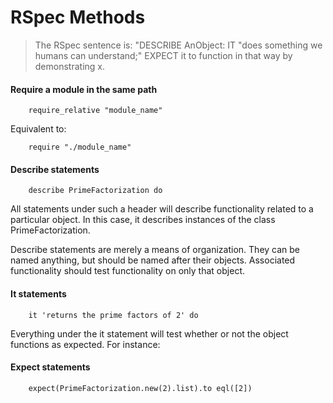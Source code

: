 # RSpec Methods

>The RSpec sentence is: "DESCRIBE AnObject: IT "does something we humans can understand;" EXPECT it to function in that way by demonstrating x. 

#### Require a module in the same path
		require_relative "module_name"
		
Equivalent to:

		require "./module_name"
		
#### Describe statements

		describe PrimeFactorization do
		
All statements under such a header will describe functionality related to a particular object. In this case, it describes instances of the class PrimeFactorization.

Describe statements are merely a means of organization. They can be named anything, but should be named after their objects. Associated functionality should test functionality on only that object.

#### It statements

		it 'returns the prime factors of 2' do
		
Everything under the it statement will test whether or not the object functions as expected. For instance:

#### Expect statements

		expect(PrimeFactorization.new(2).list).to eql([2])
		
